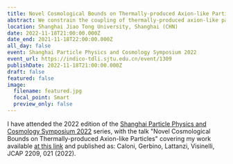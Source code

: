 ```yaml
---
title: Novel Cosmological Bounds on Thermally-produced Axion-like Particles
abstract: We constrain the coupling of thermally-produced axion-like particles (here axions) with photons and gluons, using data from the cosmic microwave background (CMB) spectra and baryon acoustic oscillations. The axion possesses an explicit soft breaking mass term and it is produced thermally in the early Universe from either axion-photon or axion-gluon processes, accounting for the recent progresses in the field. We derive the most stringent bounds on the axion-gluon coupling to date on the mass range considered 10^(-4)eV < m_a < 100eV, superseding the current bounds from SN1987A. The bounds on the axion-photon coupling are competitive with the results from the CAST collaboration for the axion mass > 3eV. We comment on the forecast reaches that will be available given the sensitivity of future CMB-S4 missions. Based on 2205.01637
location: Shanghai Jiao Tong University, Shanghai (CHN)
date: 2022-11-18T21:00:00.000Z
date_end: 2021-11-18T22:00:00.000Z
all_day: false
event: Shanghai Particle Physics and Cosmology Symposium 2022
event_url: https://indico-tdli.sjtu.edu.cn/event/1309
publishDate: 2022-11-18T21:00:00.000Z
draft: false
featured: false
image:
  filename: featured.jpg
  focal_point: Smart
  preview_only: false
---
```

I have attended the 2022 edition of the [Shanghai Particle Physics and Cosmology Symposium 2022](https://indico-tdli.sjtu.edu.cn/event/1309) series, with the talk "Novel Cosmological Bounds on Thermally-produced Axion-like Particles" covering my work available [at this link](https://arxiv.org/pdf/2205.01637) and published as: Caloni, Gerbino, Lattanzi, Visinelli, JCAP 2209, 021 (2022).
